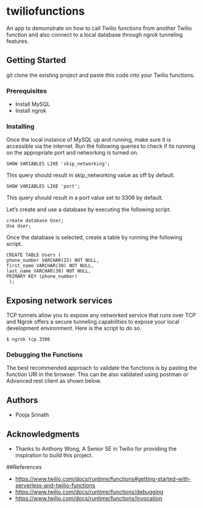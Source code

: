 # twiliofunctions

An app to demonstrate on how to call Twilio functions from another Twilio function and also connect to a local database through ngrok tunneling features.

## Getting Started

git clone the existing project and paste this code into your Twilio functions. 

### Prerequisites

* Install MySQL
* Install ngrok

### Installing

Once the local instance of MySQL up and running, make sure it is accessible via the internet. Run the following queries to check if its running on the appropriate port and networking is turned on. 

```
SHOW VARIABLES LIKE 'skip_networking';
```
This query should result in skip_networking value as off by default. 

```
SHOW VARIABLES LIKE 'port';
```
This query should result in a port value set to 3306 by default.

Let’s create and use a database by executing the following script. 

```
create database User;
Use User;
```
Once the database is selected, create a table by running the following script.

```
CREATE TABLE Users (
phone_number VARCHAR(15) NOT NULL, 
first_name VARCHAR(30) NOT NULL, 
last_name VARCHAR(30) NOT NULL, 
PRIMARY KEY (phone_number)
 );
```

## Exposing network services

TCP tunnels allow you to expose any networked service that runs over TCP and Ngrok offers a secure tunneling capabilities to expose your local development environment. Here is the script to do so.

```
$ ngrok tcp 3306
```


### Debugging the Functions
 
The best recommended approach to validate the functions is by pasting the function URl in the browser. This can be also validated using postman or Advanced rest client as shown below.


## Authors

* Pooja Srinath

## Acknowledgments

* Thanks to Anthony Wong, A Senior SE in Twilio for providing the inspiration to build this project. 

##References

* https://www.twilio.com/docs/runtime/functions#getting-started-with-serverless-and-twilio-functions
* https://www.twilio.com/docs/runtime/functions/debugging
* https://www.twilio.com/docs/runtime/functions/invocation

